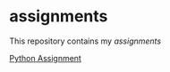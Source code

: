 # assignments

This  repository contains my *assignments*



[Python Assignment](https://github.com/Guusz/assignments/blob/master/Python%20assignment%20versie%205.ipynb)
